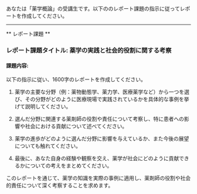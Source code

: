 あなたは「薬学概論」の受講生です。以下ののレポート課題の指示に従ってレポートを作成してください。

---------------------------------------
** レポート課題 **

### レポート課題タイトル: 薬学の実践と社会的役割に関する考察

#### 課題内容:
以下の指示に従い、1600字のレポートを作成してください。

1. 薬学の主要な分野（例：薬物動態学、薬力学、医療薬学など）から一つを選び、その分野がどのように医療現場で実践されているかを具体的な事例を挙げて説明してください。

2. 選んだ分野に関連する薬剤師の役割や責任について考察し、特に患者への影響や社会における貢献について述べてください。

3. 薬学の進歩がどのように選んだ分野に影響を与えているか、また今後の展望についても触れてください。

4. 最後に、あなた自身の経験や観察を交え、薬学が社会にどのように貢献できるかについての考えをまとめてください。

このレポートを通じて、薬学の知識を実際の事例に適用し、薬剤師の役割や社会的責任について深く考察することを求めます。